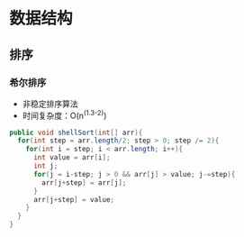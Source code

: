 # 数据结构

## 排序

### 希尔排序

- 非稳定排序算法
- 时间复杂度：O(n<sup>(1.3-2)</sup>)

```java
public void shellSort(int[] arr){
  for(int step = arr.length/2; step > 0; step /= 2){
    for(int i = step; i < arr.length; i++){
      int value = arr[i];
      int j;
      for(j = i-step; j > 0 && arr[j] > value; j-=step){
        arr[j+step] = arr[j];
      }
      arr[j+step] = value;
    }
  }
}
```

